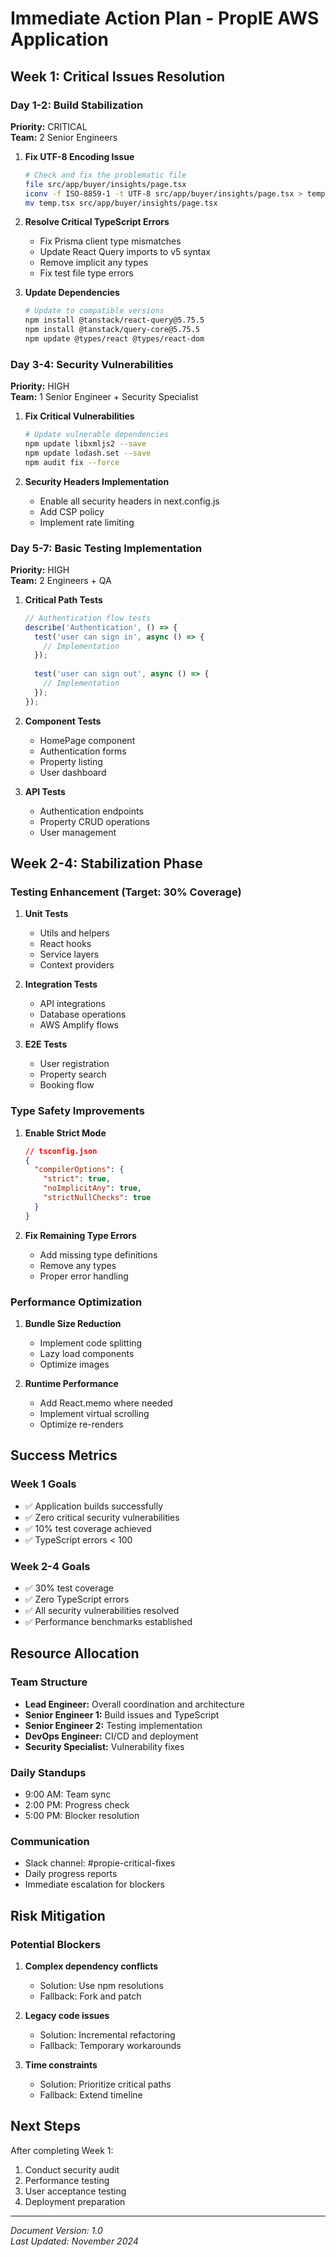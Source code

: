 # Immediate Action Plan - PropIE AWS Application

## Week 1: Critical Issues Resolution

### Day 1-2: Build Stabilization

**Priority:** CRITICAL  
**Team:** 2 Senior Engineers

1. **Fix UTF-8 Encoding Issue**
   ```bash
   # Check and fix the problematic file
   file src/app/buyer/insights/page.tsx
   iconv -f ISO-8859-1 -t UTF-8 src/app/buyer/insights/page.tsx > temp.tsx
   mv temp.tsx src/app/buyer/insights/page.tsx
   ```

2. **Resolve Critical TypeScript Errors**
   - Fix Prisma client type mismatches
   - Update React Query imports to v5 syntax
   - Remove implicit any types
   - Fix test file type errors

3. **Update Dependencies**
   ```bash
   # Update to compatible versions
   npm install @tanstack/react-query@5.75.5
   npm install @tanstack/query-core@5.75.5
   npm update @types/react @types/react-dom
   ```

### Day 3-4: Security Vulnerabilities

**Priority:** HIGH  
**Team:** 1 Senior Engineer + Security Specialist

1. **Fix Critical Vulnerabilities**
   ```bash
   # Update vulnerable dependencies
   npm update libxmljs2 --save
   npm update lodash.set --save
   npm audit fix --force
   ```

2. **Security Headers Implementation**
   - Enable all security headers in next.config.js
   - Add CSP policy
   - Implement rate limiting

### Day 5-7: Basic Testing Implementation

**Priority:** HIGH  
**Team:** 2 Engineers + QA

1. **Critical Path Tests**
   ```typescript
   // Authentication flow tests
   describe('Authentication', () => {
     test('user can sign in', async () => {
       // Implementation
     });
     
     test('user can sign out', async () => {
       // Implementation
     });
   });
   ```

2. **Component Tests**
   - HomePage component
   - Authentication forms
   - Property listing
   - User dashboard

3. **API Tests**
   - Authentication endpoints
   - Property CRUD operations
   - User management

## Week 2-4: Stabilization Phase

### Testing Enhancement (Target: 30% Coverage)

1. **Unit Tests**
   - Utils and helpers
   - React hooks
   - Service layers
   - Context providers

2. **Integration Tests**
   - API integrations
   - Database operations
   - AWS Amplify flows

3. **E2E Tests**
   - User registration
   - Property search
   - Booking flow

### Type Safety Improvements

1. **Enable Strict Mode**
   ```json
   // tsconfig.json
   {
     "compilerOptions": {
       "strict": true,
       "noImplicitAny": true,
       "strictNullChecks": true
     }
   }
   ```

2. **Fix Remaining Type Errors**
   - Add missing type definitions
   - Remove any types
   - Proper error handling

### Performance Optimization

1. **Bundle Size Reduction**
   - Implement code splitting
   - Lazy load components
   - Optimize images

2. **Runtime Performance**
   - Add React.memo where needed
   - Implement virtual scrolling
   - Optimize re-renders

## Success Metrics

### Week 1 Goals
- ✅ Application builds successfully
- ✅ Zero critical security vulnerabilities
- ✅ 10% test coverage achieved
- ✅ TypeScript errors < 100

### Week 2-4 Goals
- ✅ 30% test coverage
- ✅ Zero TypeScript errors
- ✅ All security vulnerabilities resolved
- ✅ Performance benchmarks established

## Resource Allocation

### Team Structure
- **Lead Engineer:** Overall coordination and architecture
- **Senior Engineer 1:** Build issues and TypeScript
- **Senior Engineer 2:** Testing implementation
- **DevOps Engineer:** CI/CD and deployment
- **Security Specialist:** Vulnerability fixes

### Daily Standups
- 9:00 AM: Team sync
- 2:00 PM: Progress check
- 5:00 PM: Blocker resolution

### Communication
- Slack channel: #propie-critical-fixes
- Daily progress reports
- Immediate escalation for blockers

## Risk Mitigation

### Potential Blockers
1. **Complex dependency conflicts**
   - Solution: Use npm resolutions
   - Fallback: Fork and patch

2. **Legacy code issues**
   - Solution: Incremental refactoring
   - Fallback: Temporary workarounds

3. **Time constraints**
   - Solution: Prioritize critical paths
   - Fallback: Extend timeline

## Next Steps

After completing Week 1:
1. Conduct security audit
2. Performance testing
3. User acceptance testing
4. Deployment preparation

---

*Document Version: 1.0*  
*Last Updated: November 2024*